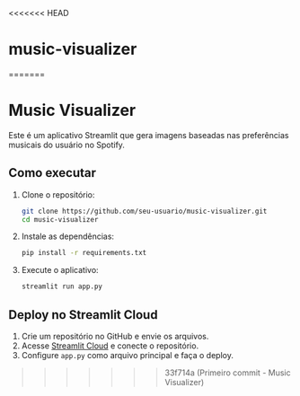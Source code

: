 <<<<<<< HEAD
# music-visualizer
=======
# Music Visualizer

Este é um aplicativo Streamlit que gera imagens baseadas nas preferências musicais do usuário no Spotify.

## Como executar

1. Clone o repositório:
   ```bash
   git clone https://github.com/seu-usuario/music-visualizer.git
   cd music-visualizer
   ```

2. Instale as dependências:
   ```bash
   pip install -r requirements.txt
   ```

3. Execute o aplicativo:
   ```bash
   streamlit run app.py
   ```

## Deploy no Streamlit Cloud

1. Crie um repositório no GitHub e envie os arquivos.
2. Acesse [Streamlit Cloud](https://share.streamlit.io) e conecte o repositório.
3. Configure `app.py` como arquivo principal e faça o deploy.
>>>>>>> 33f714a (Primeiro commit - Music Visualizer)
